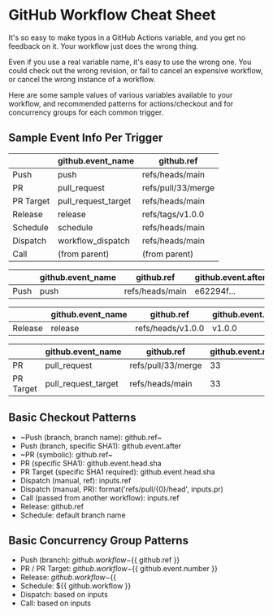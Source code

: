 # GitHub Workflow Cheat Sheet

It's so easy to make typos in a GitHub Actions variable, and you get no
feedback on it.  Your workflow just does the wrong thing.

Even if you use a real variable name, it's easy to use the wrong one.  You
could check out the wrong revision, or fail to cancel an expensive workflow, or
cancel the wrong instance of a workflow.

Here are some sample values of various variables available to your workflow,
and recommended patterns for actions/checkout and for concurrency groups for
each common trigger.


## Sample Event Info Per Trigger

|         |github.event_name  |github.ref        |
|---------|-------------------|------------------|
|Push     |push               |refs/heads/main   |
|PR       |pull_request       |refs/pull/33/merge|
|PR Target|pull_request_target|refs/heads/main   |
|Release  |release            |refs/tags/v1.0.0  |
|Schedule |schedule           |refs/heads/main   |
|Dispatch |workflow_dispatch  |refs/heads/main   |
|Call     |(from parent)      |(from parent)     |


|         |github.event_name  |github.ref        |github.event.after|
|---------|-------------------|------------------|------------------|
|Push     |push               |refs/heads/main   |e62294f...        |


|         |github.event_name  |github.ref        |github.event.release.tag_name|
|---------|-------------------|------------------|-----------------------------|
|Release  |release            |refs/heads/v1.0.0 |v1.0.0                       |


|         |github.event_name  |github.ref        |github.event.number|github.event.head.sha|
|---------|-------------------|------------------|-------------------|---------------------|
|PR       |pull_request       |refs/pull/33/merge|33                 |82db69e...           |
|PR Target|pull_request_target|refs/heads/main   |33                 |82db69e...           |


## Basic Checkout Patterns

 * ~Push (branch, branch name): github.ref~
 * Push (branch, specific SHA1): github.event.after
 * ~PR (symbolic): github.ref~
 * PR (specific SHA1): github.event.head.sha
 * PR Target (specific SHA1 required): github.event.head.sha
 * Dispatch (manual, ref): inputs.ref
 * Dispatch (manual, PR): format('refs/pull/{0}/head', inputs.pr)
 * Call (passed from another workflow): inputs.ref
 * Release: github.ref
 * Schedule: default branch name


## Basic Concurrency Group Patterns

 * Push (branch): ${{ github.workflow }}-${{ github.ref }}
 * PR / PR Target: ${{ github.workflow }}-${{ github.event.number }}
 * Release: ${{ github.workflow }}-${{ 
 * Schedule: ${{ github.workflow }}
 * Dispatch: based on inputs
 * Call: based on inputs
